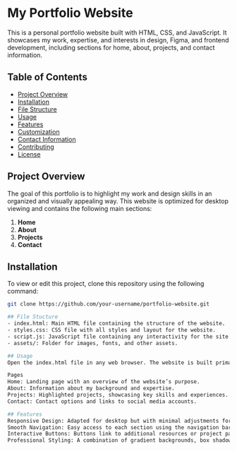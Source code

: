 # My Portfolio Website

This is a personal portfolio website built with HTML, CSS, and JavaScript. It showcases my work, expertise, and interests in design, Figma, and frontend development, including sections for home, about, projects, and contact information.

## Table of Contents

- [Project Overview](#project-overview)
- [Installation](#installation)
- [File Structure](#file-structure)
- [Usage](#usage)
- [Features](#features)
- [Customization](#customization)
- [Contact Information](#contact-information)
- [Contributing](#contributing)
- [License](#license)

## Project Overview

The goal of this portfolio is to highlight my work and design skills in an organized and visually appealing way. This website is optimized for desktop viewing and contains the following main sections:
1. **Home**
2. **About**
3. **Projects**
4. **Contact**

## Installation

To view or edit this project, clone this repository using the following command:

```bash
git clone https://github.com/your-username/portfolio-website.git

## File Stucture
- index.html: Main HTML file containing the structure of the website.
- styles.css: CSS file with all styles and layout for the website.
- script.js: JavaScript file containing any interactivity for the site.
- assets/: Folder for images, fonts, and other assets.

## Usage
Open the index.html file in any web browser. The website is built primarily for desktop resolution, with different sections designed to convey different aspects of my work.

Pages
Home: Landing page with an overview of the website’s purpose.
About: Information about my background and expertise.
Projects: Highlighted projects, showcasing key skills and experiences.
Contact: Contact options and links to social media accounts.

## Features
Responsive Design: Adapted for desktop but with minimal adjustments for mobile.
Smooth Navigation: Easy access to each section using the navigation bar.
Interactive Buttons: Buttons link to additional resources or project pages.
Professional Styling: A combination of gradient backgrounds, box shadows, and custom fonts creates a visually appealing experience.